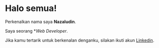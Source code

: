 # Halo semua! 

Perkenalkan nama saya **Nazaludin**.<br>

Saya seorang **Web Developer*.<br>

Jika kamu tertarik untuk berkenalan denganku, silakan ikuti akun [Linkedin](https://www.linkedin.com/in/nazaludin-nur-rahmat/).
